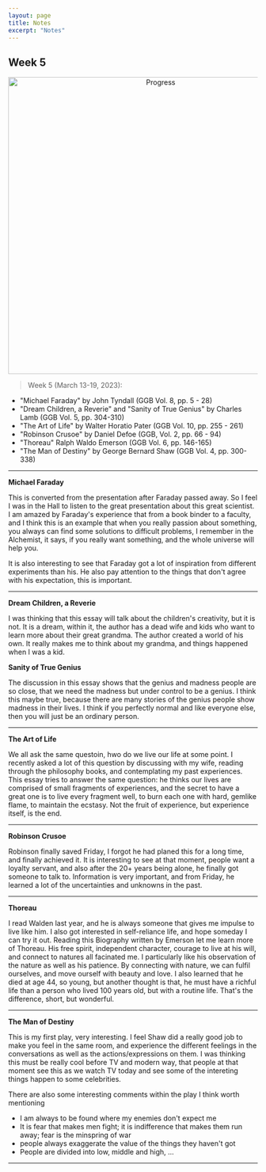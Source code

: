```yaml
---
layout: page
title: Notes
excerpt: "Notes"
---
```


## Week 5

<center><img src="https://github.com/qingkaikong/qingkaikong.github.io/raw/main/images/GGB_img/progress_week_5.jpg" alt="Progress" style="width: 600px;"/></center>

> Week 5 (March 13-19, 2023): 

* "Michael Faraday" by John Tyndall (GGB Vol. 8, pp. 5 - 28)   
* "Dream Children, a Reverie" and "Sanity of True Genius" by Charles Lamb (GGB  Vol. 5, pp. 304-310)    
* "The Art of Life" by Walter Horatio Pater (GGB Vol. 10, pp. 255 - 261)   
* "Robinson Crusoe" by Daniel Defoe (GGB, Vol. 2, pp. 66 - 94)
* "Thoreau" Ralph Waldo Emerson (GGB Vol. 6, pp. 146-165)  
* "The Man of Destiny" by George Bernard Shaw (GGB Vol. 4, pp. 300-338)   


---

**Michael Faraday**

This is converted from the presentation after Faraday passed away. So I feel I was in the Hall to listen to the great presentation about this great scientist. I am amazed by Faraday's experience that from a book binder to a faculty, and I think this is an example that when you really passion about something, you always can find some solutions to difficult problems, I remember in the Alchemist, it says, if you really want something, and the whole universe will help you. 

It is also interesting to see that Faraday got a lot of inspiration from different experiments than his. He also pay attention to the things that don't agree with his expectation, this is important.  

---

**Dream Children, a Reverie**

I was thinking that this essay will talk about the children's creativity, but it is not. It is a dream, within it, the author has a dead wife and kids who want to learn more about their great grandma. The author created a world of his own. It really makes me to think about my grandma, and things happened when I was a kid. 

**Sanity of True Genius**
 
 The discussion in this essay shows that the genius and madness people are so close, that we need the madness but under control to be a genius. I think this maybe true, because there are many stories of the genius people show madness in their lives. I think if you perfectly normal and like everyone else, then you will just be an ordinary person.  

---

**The Art of Life** 

We all ask the same questoin, hwo do we live our life at some point. I recently asked a lot of this question by discussing with my wife, reading through the philosophy books, and contemplating my past experiences. This essay tries to answer the same question: he thinks our lives are comprised of small fragments of experiences, and the secret to have a great one is to live every fragment well, to burn each one with hard, gemlike flame, to maintain the ecstasy. Not the fruit of experience, but experience itself, is the end. 


---

**Robinson Crusoe**

Robinson finally saved Friday, I forgot he had planed this for a long time, and finally achieved it. It is interesting to see at that moment, people want a loyalty servant, and also after the 20+ years being alone, he finally got someone to talk to. Information is very important, and from Friday, he learned a lot of the uncertainties and unknowns in the past. 
 

---

**Thoreau**

I read Walden last year, and he is always someone that gives me impulse to live like him. I also got interested in self-reliance life, and hope someday I can try it out. Reading this Biography written by Emerson let me learn more of Thoreau. His free spirit, independent character, courage to live at his will, and connect to natures all facinated me. I particularly like his observation of the nature as well as his patience. By connecting with nature, we can fulfil ourselves, and move ourself with beauty and love. I also learned that he died at age 44, so young, but another thought is that, he must have a richful life than a person who lived 100 years old, but with a routine life. That's the difference, short, but wonderful. 


---

**The Man of Destiny**

This is my first play, very interesting. I feel Shaw did a really good job to make you feel in the same room, and experience the different feelings in the conversations as well as the actions/expressions on them. I was thinking this must be really cool before TV and modern way, that people at that moment see this as we watch TV today and see some of the intereting things happen to some celebrities. 

There are also some interesting comments within the play I think worth mentioning

* I am always to be found where my enemies don't expect me
* It is fear that makes men fight; it is indifference that makes them run away; fear is the minspring of war
* people always exaggerate the value of the things they haven't got
* People are divided into low, middle and high, ...

---